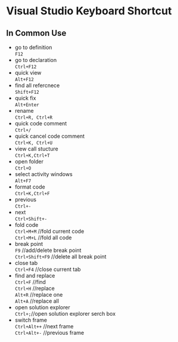 # Visual Studio Keyboard Shortcut
## In Common Use
* go to definition  
    `F12`  
* go to declaration  
    `Ctrl+F12`  
* quick view  
    `Alt+F12`  
* find all refercnece  
    `Shift+F12`  
* quick fix  
    `Alt+Enter`  
* rename  
    `Ctrl+R, Ctrl+R`
* quick code comment  
    `Ctrl+/`  
* quick cancel code comment  
    `Ctrl+K, Ctrl+U`  
* view call stucture  
    `Ctrl+K,Ctrl+T`  
* open folder  
    `Ctrl+O`  
* select activity windows  
    `Alt+F7`  
* format code  
    `Ctrl+K,Ctrl+F`  
* previous  
    `Ctrl+-`  
* next  
    `Ctrl+Shift+-` 
* fold code  
    `Ctrl+M+M` //fold current code  
    `Ctrl+M+L` //fold all code  
* break point  
    `F9` //add/delete break point  
    `Ctrl+Shift+F9` //delete all break point  
* close tab  
    `Ctrl+F4` //close current tab  
* find and replace  
    `Ctrl+F` //find  
    `Ctrl+H` //replace  
    `Alt+R` //replace one  
    `Alt+A` //replace all  
* open solution explorer  
    `Ctrl+;`//open solution explorer serch box  
* switch frame  
    `Ctrl+Alt++` //next frame  
    `Ctrl+Alt+-` //previous frame  
